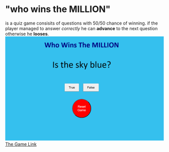 # "who wins the MILLION" 
is a quiz game consisits of questions with 50/50 chance of winning. if the player managed to answer *correctly* he can **advance** to the next question otherwise he **looses**.
![pic 1](pic1.png)
[The Game Link](https://alhawari80.github.io/Who-Wins-the-Million/)
